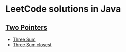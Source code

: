 # LeetCode solutions in Java

## [Two Pointers](https://github.com/jzlbupt/Leetcode/tree/master/src/twopointers)
- [Three Sum](https://github.com/jzlbupt/Leetcode/blob/master/src/twopointers/ThreeSum.java)
- [Three Sum closest](https://github.com/jzlbupt/Leetcode/blob/master/src/twopointers/ThreeSumClosest.java)